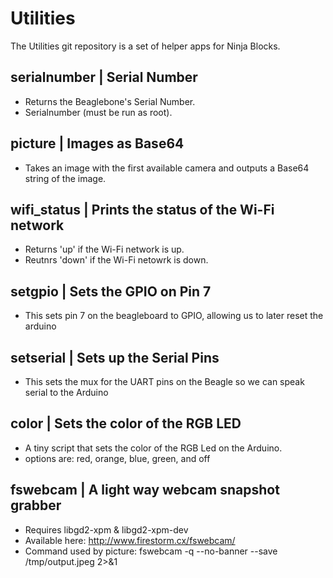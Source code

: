 Utilities
=========

The Utilities git repository  is a set of helper apps for Ninja Blocks.

serialnumber |  Serial Number
----------------------------
* Returns the Beaglebone's Serial Number. 
* Serialnumber (must be run as root).

picture | Images as Base64
--------------------------
* Takes an image with the first available camera and outputs a Base64 string of the image.

wifi_status | Prints the status of the Wi-Fi network
----------------------------------------------------
* Returns 'up' if the Wi-Fi network is up. 
* Reutnrs 'down' if the Wi-Fi netowrk is down. 

setgpio | Sets the GPIO on Pin 7
--------------------------------
* This sets pin 7 on the beagleboard to GPIO, allowing us to later reset the arduino

setserial | Sets up the Serial Pins
---------------------------------
* This sets the mux for the UART pins on the Beagle so we can speak serial to the Arduino 

color | Sets the color of the RGB LED
-------------------------------------
* A tiny script that sets the color of the RGB Led on the Arduino. 
* options are: red, orange, blue, green, and off

fswebcam | A light way webcam snapshot grabber
----------------------------------------------
* Requires libgd2-xpm & libgd2-xpm-dev
* Available here: http://www.firestorm.cx/fswebcam/ 
* Command used by picture: fswebcam -q --no-banner --save /tmp/output.jpeg 2>&1